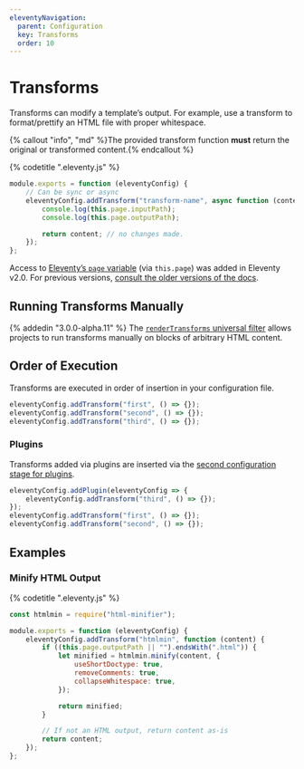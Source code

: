 ```yaml
---
eleventyNavigation:
  parent: Configuration
  key: Transforms
  order: 10
---
```


# Transforms

Transforms can modify a template’s output. For example, use a transform to format/prettify an HTML file with proper whitespace.

{% callout "info", "md" %}The provided transform function **must** return the original or transformed content.{% endcallout %}

{% codetitle ".eleventy.js" %}

```js
module.exports = function (eleventyConfig) {
	// Can be sync or async
	eleventyConfig.addTransform("transform-name", async function (content) {
		console.log(this.page.inputPath);
		console.log(this.page.outputPath);

		return content; // no changes made.
	});
};
```

Access to [Eleventy’s `page` variable](/docs/data-eleventy-supplied/#page-variable) (via `this.page`) was added in Eleventy v2.0. For previous versions, [consult the older versions of the docs](https://v1-0-2.11ty.dev/docs/config/#transforms).

## Running Transforms Manually

{% addedin "3.0.0-alpha.11" %} The [`renderTransforms` universal filter](/docs/filters/render-transforms/) allows projects to run transforms manually on blocks of arbitrary HTML content.

## Order of Execution

Transforms are executed in order of insertion in your configuration file.

```js
eleventyConfig.addTransform("first", () => {});
eleventyConfig.addTransform("second", () => {});
eleventyConfig.addTransform("third", () => {});
```

### Plugins

Transforms added via plugins are inserted via the [second configuration stage for plugins](/docs/plugins/#creating-a-plugin).

```js
eleventyConfig.addPlugin(eleventyConfig => {
	eleventyConfig.addTransform("third", () => {});
});
eleventyConfig.addTransform("first", () => {});
eleventyConfig.addTransform("second", () => {});
```

## Examples

### Minify HTML Output

{% codetitle ".eleventy.js" %}

```js
const htmlmin = require("html-minifier");

module.exports = function (eleventyConfig) {
	eleventyConfig.addTransform("htmlmin", function (content) {
		if ((this.page.outputPath || "").endsWith(".html")) {
			let minified = htmlmin.minify(content, {
				useShortDoctype: true,
				removeComments: true,
				collapseWhitespace: true,
			});

			return minified;
		}

		// If not an HTML output, return content as-is
		return content;
	});
};
```